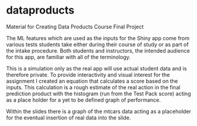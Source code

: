 # dataproducts
Material for Creating Data Products Course Final Project

The ML features which are used as the inputs for the Shiny app
come from various tests students take either during their course of study
or as part of the intake procedure.  Both students and instructors, the
intended audience for this app, are familiar with all of the terminology.  

This is a simulation only as the real app will use actual student data and
is therefore private.  To provide interactivity and visual interest for the
assignment I created an equation that calculates a score based on the inputs.
This calculation is a rough estimate of the real action in the final prediction
product with the histogram (run from the Test Pack score) acting as a 
place holder for a yet to be defined graph of performance.

Within the slides there is a graph of the mtcars data acting as a 
placeholder for the eventual insertion of real data into the slide.